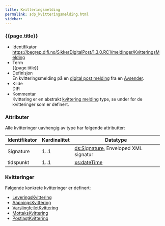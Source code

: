 ```yaml
---
title: Kvitteringsmelding
permalink: sdp_kvitteringsmelding.html
sidebar:
---
```


### {{page.title}}

  - Identifikator  
    <https://begrep.difi.no/SikkerDigitalPost/1.3.0.RC1/meldinger/KvitteringsMelding>
  - Term  
    {{page.title}}
  - Definisjon  
    En kvitteringsmelding på en [digital post
    melding](DigitalPostMelding.md) fra en [Avsender](../begrep/Avsender.md).
  - Kilde  
    DIFI
  - Kommentar  
    Kvittering er en abstrakt [kvittering melding](index.md) type, se under
    for de kvitteringer som er definert.

### Attributer

Alle kvitteringer uavhengig av type har følgende attributter:

| Identifikator | Kardinalitet | Datatype |
| ---| --- | --- |
| Signature | 1..1 | [ds:Signature](https://www.oasis-open.org/committees/download.php/21256/wss-v1.1-spec-errata-os-SOAPMessageSecurity.htm#_Toc118717148), Enveloped XML signatur |
| tidspunkt | 1..1 | [xs:dateTime](http://www.w3.org/TR/xmlschema-2/#dateTime) |

### Kvitteringer

Følgende konkrete kvitteringer er definert:

  - [LeveringsKvittering](LeveringsKvittering.md)
  - [AapningsKvittering](AapningsKvittering.md)
  - [VarslingfeiletKvittering](VarslingfeiletKvittering.md)
  - [MottaksKvittering](MottaksKvittering.md)
  - [PostlagtKvittering](PostlagtKvittering.md)
